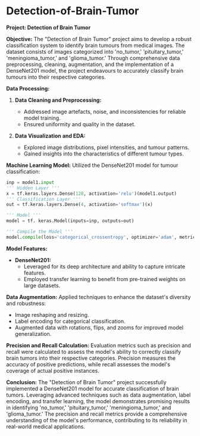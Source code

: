 # Detection-of-Brain-Tumor
**Project: Detection of Brain Tumor**

**Objective:**
The "Detection of Brain Tumor" project aims to develop a robust classification system to identify brain tumours from medical images. The dataset consists of images categorized into 'no_tumor,' 'pituitary_tumor,' 'meningioma_tumor,' and 'glioma_tumor.' Through comprehensive data preprocessing, cleaning, augmentation, and the implementation of a DenseNet201 model, the project endeavours to accurately classify brain tumours into their respective categories.

**Data Processing:**
1. **Data Cleaning and Preprocessing:**
   - Addressed image artefacts, noise, and inconsistencies for reliable model training.
   - Ensured uniformity and quality in the dataset.

2. **Data Visualization and EDA:**
   - Explored image distributions, pixel intensities, and tumour patterns.
   - Gained insights into the characteristics of different tumour types.

**Machine Learning Model:**
Utilized the DenseNet201 model for tumour classification:
```python
inp = model1.input
''' Hidden Layer '''
x = tf.keras.layers.Dense(128, activation='relu')(model1.output)
''' Classification Layer '''
out = tf.keras.layers.Dense(4, activation='softmax')(x)

''' Model '''
model = tf. keras.Model(inputs=inp, outputs=out)

''' Compile the Model '''
model.compile(loss='categorical_crossentropy', optimizer='adam', metrics=['accuracy'])
```

**Model Features:**
- **DenseNet201:**
  - Leveraged for its deep architecture and ability to capture intricate features.
  - Employed transfer learning to benefit from pre-trained weights on large datasets.

**Data Augmentation:**
Applied techniques to enhance the dataset's diversity and robustness:
- Image reshaping and resizing.
- Label encoding for categorical classification.
- Augmented data with rotations, flips, and zooms for improved model generalization.

**Precision and Recall Calculation:**
Evaluation metrics such as precision and recall were calculated to assess the model's ability to correctly classify brain tumors into their respective categories. Precision measures the accuracy of positive predictions, while recall assesses the model's coverage of actual positive instances.

**Conclusion:**
The "Detection of Brain Tumor" project successfully implemented a DenseNet201 model for accurate classification of brain tumors. Leveraging advanced techniques such as data augmentation, label encoding, and transfer learning, the model demonstrates promising results in identifying 'no_tumor,' 'pituitary_tumor,' 'meningioma_tumor,' and 'glioma_tumor.' The precision and recall metrics provide a comprehensive understanding of the model's performance, contributing to its reliability in real-world medical applications.
